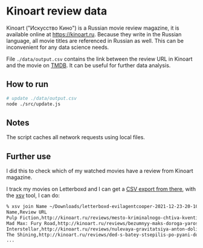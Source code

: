 # Kinoart review data

Kinoart ("Искусство Кино") is a Russian movie review magazine, it is available online at https://kinoart.ru. Because they write in the Russian language, all movie titles are referenced in Russian as well. This can be inconvenient for any data science needs.

File `./data/output.csv` contains the link between the review URL in Kinoart and the movie on [TMDB](https://www.themoviedb.org). It can be useful for further data analysis.

## How to run

```bash
# update ./data/output.csv
node ./src/update.js
```

## Notes

The script caches all network requests using local files.

## Further use

I did this to check which of my watched movies have a review from Kinoart magazine.

I track my movies on Letterboxd and I can get a [CSV export from there](https://letterboxd.com/settings/data/), with the [xsv](https://github.com/BurntSushi/xsv) tool, I can do:

```bash
% xsv join Name ~/Downloads/letterboxd-evilagentcooper-2021-12-23-20-10-utc/watched.csv Title ./data/output.csv | xsv select 'Name,Review URL'
Name,Review URL
Pulp Fiction,http://kinoart.ru/reviews/mesto-kriminalnogo-chtiva-kventina-tarantino-v-kinematografe-1990-h
Mad Max: Fury Road,http://kinoart.ru/reviews/bezumnyy-maks-doroga-yarosti-pyat-let-nazad-vyshel-film-kotoryy-podvel-nas-k-vratam-valgally
Interstellar,http://kinoart.ru/reviews/nulevaya-gravitatsiya-anton-dolin-o-filme-interstellar-kristofera-nolana
The Shining,http://kinoart.ru/reviews/ded-s-batey-stsepilis-po-pyani-doktor-son-po-stivenu-kingu-za-i-protiv
...
```

